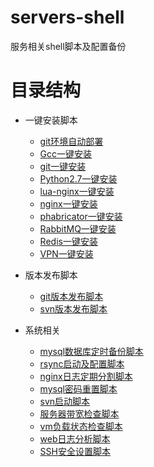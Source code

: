 # servers-shell
服务相关shell脚本及配置备份

# 目录结构

* 一键安装脚本
    
    * [git环境自动部署](./1key-install-shell/git-auto-deploy/)
    * [Gcc一键安装](./1key-install-shell/sh-Gcc/)
    * [git一键安装](./1key-install-shell/sh-git-0.1/)
    * [Python2.7一键安装](./1key-install-shell/sh-installPython2.7/)
    * [lua-nginx一键安装](./1key-install-shell/sh-lua-nginx/)
    * [nginx一键安装](./1key-install-shell/sh-nginx/)
    * [phabricator一键安装](./1key-install-shell/sh-phabricator-0.1/)
    * [RabbitMQ一键安装](./1key-install-shell/sh-RabbitMQ/)
    * [Redis一键安装](./1key-install-shell/sh-Redis/)
    * [VPN一键安装](./1key-install-shell/sh-vpn/)

* 版本发布脚本

    * [git版本发布脚本](./deploy-shell/git/)
    * [svn版本发布脚本](./deploy-shell/svn/)
 
* 系统相关
    
    * [mysql数据库定时备份脚本](./system/dbshell/)
    * [rsync启动及配置脚本](./system/rsync/)
    * [nginx日志定期分割脚本](./system/cutnginxlog.sh)
    * [mysql密码重置脚本](./system/mysql_passwd_utf8.sh)
    * [svn启动脚本](./system/svnd)
    * [服务器带宽检查脚本](./system/vmnetcheckutf8.sh)
    * [vm负载状态检查脚本](./system/vmstatuscheck.sh)
    * [web日志分析脚本](./system/weblogcheckutf8.sh)
    * [SSH安全设置脚本](./system/ssh/)
